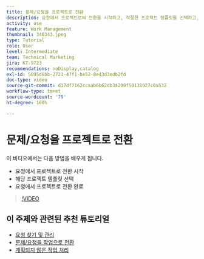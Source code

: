 ```yaml
---
title: 문제/요청을 프로젝트로 전환
description: 요청에서 프로젝트로의 전환을 시작하고, 적절한 프로젝트 템플릿을 선택하고, 전환을 완료하는 방법에 대해 알아봅니다.
activity: use
feature: Work Management
thumbnail: 340343.jpeg
type: Tutorial
role: User
level: Intermediate
team: Technical Marketing
jira: KT-9723
recommendations: noDisplay,catalog
exl-id: 5095d6bb-2721-47f1-be52-8e43d3edb2fd
doc-type: video
source-git-commit: d17df7162ccaab6b62db34209f50131927c0a532
workflow-type: tm+mt
source-wordcount: '79'
ht-degree: 100%

---
```


# 문제/요청을 프로젝트로 전환

이 비디오에서는 다음 방법을 배우게 됩니다.

* 요청에서 프로젝트로 전환 시작
* 해당 프로젝트 템플릿 선택
* 요청에서 프로젝트로 전환 완료

>[!VIDEO](https://video.tv.adobe.com/v/340343/?quality=12&learn=on&enablevpops)


## 이 주제와 관련된 추천 튜토리얼

* [요청 찾기 및 관리](/help/manage-work/issues-requests/find-requests.md)
* [문제/요청을 작업으로 전환](/help/manage-work/issues-requests/convert-issues-to-other-work-items.md)
* [계획되지 않은 작업 처리](/help/manage-work/issues-requests/handle-unplanned-work.md)

